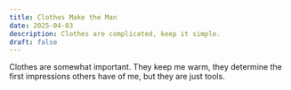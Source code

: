 ```yaml
---
title: Clothes Make the Man
date: 2025-04-03
description: Clothes are complicated, keep it simple.
draft: false
---
```

Clothes are somewhat important. They keep me warm, they determine the first impressions others have of me, but they are just tools.